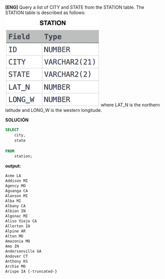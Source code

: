 
**[ENG]**
Query a list of CITY and STATE from the STATION table.
The STATION table is described as follows:
![alt text](image.png)
where LAT_N is the northern latitude and LONG_W is the western longitude.



**SOLUCIÓN**

```sql
SELECT
    city,
    state

FROM
    station;
```


**output:**


```
Acme LA 
Addison MI 
Agency MO 
Aguanga CA 
Alanson MI 
Alba MI 
Albany CA 
Albion IN 
Algonac MI 
Aliso Viejo CA 
Allerton IA 
Alpine AR 
Alton MO 
Amazonia MO 
Amo IN 
Andersonville GA 
Andover CT 
Anthony KS 
Archie MO 
Arispe IA {-truncated-}

``` 